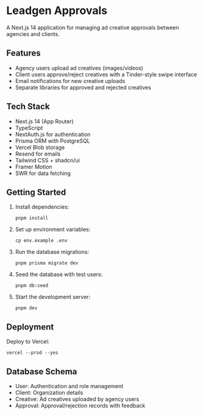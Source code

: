 # Leadgen Approvals

A Next.js 14 application for managing ad creative approvals between agencies and clients.

## Features

- Agency users upload ad creatives (images/videos)
- Client users approve/reject creatives with a Tinder-style swipe interface
- Email notifications for new creative uploads
- Separate libraries for approved and rejected creatives

## Tech Stack

- Next.js 14 (App Router)
- TypeScript
- NextAuth.js for authentication
- Prisma ORM with PostgreSQL
- Vercel Blob storage
- Resend for emails
- Tailwind CSS + shadcn/ui
- Framer Motion
- SWR for data fetching

## Getting Started

1. Install dependencies:
   ```
   pnpm install
   ```

2. Set up environment variables:
   ```
   cp env.example .env
   ```

3. Run the database migrations:
   ```
   pnpm prisma migrate dev
   ```

4. Seed the database with test users:
   ```
   pnpm db:seed
   ```

5. Start the development server:
   ```
   pnpm dev
   ```

## Deployment

Deploy to Vercel:

```
vercel --prod --yes
```

## Database Schema

- User: Authentication and role management
- Client: Organization details
- Creative: Ad creatives uploaded by agency users
- Approval: Approval/rejection records with feedback 